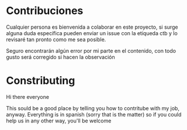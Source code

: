  # Contribuciones

Cualquier persona es bienvenida a colaborar en este proyecto, si surge alguna duda específica pueden enviar un issue con la etiqueda ctb y lo revisaré tan pronto como me sea posible.


Seguro encontrarán algún error por mi parte en el contenido, con todo gusto será corregido si hacen la observación 

# Constributing

Hi there everyone

This sould be a good place by telling you how to contritube with my job, anyway. Everything is in spanish (sorry that is the matter) 
so if you could help us in any other way, you'll be welcome